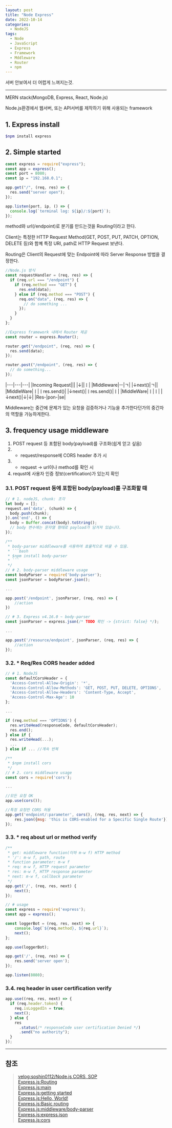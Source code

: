 ```yaml
---
layout: post
title: "Node Express"
date: 2022-10-14
categories:
  - NodeJS
tags:
  - Node
  - JavaScript
  - Express
  - Framework
  - Mddleware
  - Router
  - npm
---
```


서버 안보여서 더 어렵게 느껴지는것.

---

MERN stack(MongoDB, Express, React, Node.js)

Node.js환경에서 웹서버, 또는 API서버를 제작하기 위해 사용되는 framework

## 1. Express install

```bash
$npm install express
```

## 2. Simple started

```javascript
const express = require("express");
const app = express();
const port = 8080;
const ip = "192.168.0.1";

app.get("/", (req, res) => {
  res.send("server open");
});

app.listen(port, ip, () => {
  console.log(`terminal log: ${ip}/:${port}`);
});
```

method와 url(/endpoint)로 분기를 만드는것을 Routing이라고 한다.

Client는 특정한 HTTP Request Method(GET, POST, PUT, PATCH, OPTION, DELETE 등)와 함꼐 특정 URI, path로 HTTP Request 보낸다.

Routing은 Client의 Request에 맞는 Endpoint에 따라 Server Response 방법을 결정한다.

```javascript
//Node.js 방식
const requestHandler = (req, res) => {
  if (req.url === "/endpoint") {
    if (req.method === "GET") {
      res.end(data);
    } else if (req.method === "POST") {
      req.on("data", (req, res) => {
        // do something ...
      });
    }
  }
};

//Express framework 내에서 Router 제공
const router = express.Router();

router.get("/endpoint", (req, res) => {
  res.send(data);
});

router.post("/endpoint", (req, res) => {
  // do something...
});
```

|---|---|---|
|Incoming Request|||
|↓||ㅣ|
|Middleware|ㅡ|ㄱ|
|↓next()|ㄱ||
|MiddleWare|ㅣ|ㅣres.send()|
|↓next()|ㅣres.send()|ㅣ|
|MiddleWare|ㅣ|ㅣ|
|↓next()|↓|↓|
|Res-|pon-|se|

Middleware는 중간에 문제가 있는 요청을 검증하거나 기능을 추가한다던가의 중간자의 역할을 가능하게한다.

## 3. frequency usage middleware

1. POST request 등 포함된 body(payload)를 구조화(쉽게 얻고 싶음)
2. - request/response에 CORS header 추가 시
3. - request -> url이나 method를 확인 시
4. requst에 사용자 인증 정보(certification)가 있는지 확인

### 3.1. POST request 등에 포함된 body(payload)를 구조화할 때

````javascript
// # 1. nodeJS, chunk: 조각
let body = [];
request.on('data', (chunk) => {
  body.push(chunk);
}).on('end', () => {
  body = Buffer.concat(body).toString();
  // body 변수에는 문자열 형태로 payload가 담겨져 있습니다.
});

/**
 * body-parser middleware를 사용하여 효율적으로 바꿀 수 있음.
 * ```bash
 * $npm install body-parser
 * ```
 */
// # 2. body-parser middleware usage
const bodyParser = require('body-parser');
const jsonParser = bodyParser.json();

...

app.post('/endpoint', jsonParser, (req, res) => {
    //action
})

// # 3. Express v4.16.0 ~ body-parser
const jsonParser = express.json(/* TODO 확인 -> {strict: false} */);

...

app.post('/resource/endpoint', jsonParser, (req, res) => {
    //action
});
````

### 3.2. \* Req/Res CORS header added

```javascript
// # 1. NodeJS
const defaultCorsHeader = {
  'Access-Control-Allow-Origin': '*',
  'Access-Control-Allow-Methods': 'GET, POST, PUT, DELETE, OPTIONS',
  'Access-Control-Allow-Headers': 'Content-Type, Accept',
  'Access-Control-Max-Age': 10
};

...

if (req.method === 'OPTIONS') {
  res.writeHead(responseCode, defaultCorsHeader);
  res.end();
} else if {
  res.writeHead(...);
  ...
} else if ... //계속 반복

/**
 * $npm install cors
 */
// # 2. cors middleware usage
const cors = require('cors');

...

//모든 요청 OK
app.use(cors());

//특정 요청만 CORS 허용
app.get('endpoint/:parameter', cors(), (req, res, next) => {
    res.json({msg: 'this is CORS-enabled for a Specific Single Route'});
});
```

### 3.3. \* req about url or method verify

```javascript
/**
 * get: middleware function(이하 m-w f) HTTP method
 * '/': m-w f, path, route
 * function parameter: m-w f
 * req: m-w f, HTTP request parameter
 * res: m-w f, HTTP response parameter
 * next: m-w f, callback parameter
 */
app.get('/', (req, res, next) {
    next();
});

// # usage
const express = require('express');
const app = express();

const loggerBot = (req, res, next) => {
    console.log(`${req.method}, ${req.url}`);
    next();
};

app.use(loggerBot);

app.get('/', (req, res) => {
    res.send('server open');
});

app.listen(8080);
```

### 3.4. req header in user certification verify

```javascript
app.use((req, res, next) => {
  if (req.header.token) {
    req.isLoggedIn = true;
    next();
  } else {
    res
      .status(/* responseCode user certification Denied */)
      .send("no authority");
  }
});
```

---

## 참조

> [velog:soshin0112/Node.js CORS, SOP](https://velog.io/@soshin0112/Node.js-CORS-SOP-%EA%B0%9C%EB%85%90)  
> [Express.js:Routing](https://expressjs.com/ko/guide/routing.html)  
> [Express.js:main](https://expressjs.com/ko/)  
> [Express.js:getting started](https://expressjs.com/ko/starter/installing.html)  
> [Express.js:Hello, World!](https://expressjs.com/ko/starter/hello-world.html)  
> [Express.js:Basic routing](https://expressjs.com/ko/starter/basic-routing.html)  
> [Express.js:middleware/body-parser](http://expressjs.com/en/resources/middleware/body-parser.html)  
> [Express.js:express.json](https://expressjs.com/ko/4x/api.html#express.json)  
> [Express.js:cors](http://expressjs.com/en/resources/middleware/cors.html)
